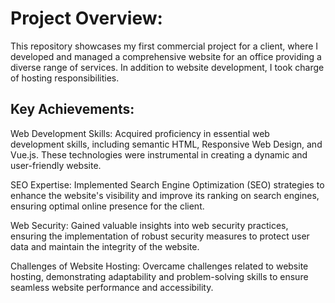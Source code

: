 # Project Overview:

This repository showcases my first commercial project for a client, where I developed and managed a comprehensive website for an office providing a diverse range of services. In addition to website development, I took charge of hosting responsibilities.

## Key Achievements:

Web Development Skills: Acquired proficiency in essential web development skills, including semantic HTML, Responsive Web Design, and Vue.js. These technologies were instrumental in creating a dynamic and user-friendly website.

SEO Expertise: Implemented Search Engine Optimization (SEO) strategies to enhance the website's visibility and improve its ranking on search engines, ensuring optimal online presence for the client.

Web Security: Gained valuable insights into web security practices, ensuring the implementation of robust security measures to protect user data and maintain the integrity of the website.

Challenges of Website Hosting: Overcame challenges related to website hosting, demonstrating adaptability and problem-solving skills to ensure seamless website performance and accessibility.